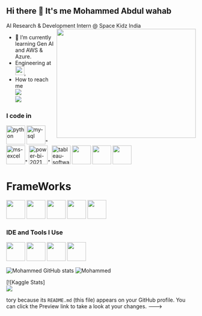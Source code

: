 ## Hi there 👋 It's me Mohammed Abdul wahab

AI Research & Development Intern @ Space Kidz India
<img align="right" width="370" height="290" src="https://i.pinimg.com/originals/47/f0/34/47f0342cec72b800463bf003eac1257e.gif">                                               
- 🌱 I’m currently learning Gen AI and AWS & Azure.
- Engineering at [<img src="https://www.highbrowtechnology.com/_next/image?url=https%3A%2F%2Fhighbrow-resources.s3.amazonaws.com%2FHighbrow%2BWebsite%2BContent%2FHighbrow_Light.png&w=256&q=75" height="24">](https://www.highbrowtechnology.com/),
- How to reach me 
<br /> [<img src="https://img.shields.io/badge/Gmail-D14836?style=for-the-badge&logo=gmail&logoColor=white" />](https://mail.google.com/mail/u/0/#inbox) <br /> [<img src="https://img.shields.io/badge/LinkedIn-0077B5?style=for-the-badge&logo=linkedin&logoColor=white" />](www.linkedin.com/in/) 

### I code in
<img height="50" width="50" src="https://img.icons8.com/fluency/48/python.png" alt="python"/> <img height="50" width="50" src="https://img.icons8.com/fluency/48/my-sql.png" alt="my-sql"/>" <img height="50" width="50" src="https://img.icons8.com/ios-filled/50/ms-excel.png" alt="ms-excel"/>" <img height="50" width="50" src="https://img.icons8.com/fluency/48/power-bi-2021.png" alt="power-bi-2021"/>" <img height="50" width="50" src="https://img.icons8.com/color/48/tableau-software.png" alt="tableau-software"/>  <img height="50" width="50" src="https://img.icons8.com/ios-filled/50/machine-learning.png" /> <img height="50" width="50" src="https://img.icons8.com/ios-filled/50/learning.png"/> <img height="50" width="50" src="https://img.icons8.com/fluency/48/chatbot--v1.png" />

# FrameWorks

<img height="50" width="50" src="https://img.icons8.com/color/48/pandas.png"/> <img height="50" width="50" src="https://img.icons8.com/color/48/numpy.png"/> <img height="50" width="50" src="https://img.icons8.com/color/48/combo-chart--v1.png"/> <img height="50" width="50" src="https://img.icons8.com/color/48/tensorflow.png"/> <img height="50" width="50" src="https://img.icons8.com/material-outlined/24/keras.png"/> 
### IDE and Tools I Use
<img height="50" width="50" src="https://img.icons8.com/color/48/000000/visual-studio-code-2019.png"/> <img height="50" width="50" src="https://img.icons8.com/color/50/000000/git.png"/> <img height="50" width="50" src="https://img.icons8.com/dusk/64/000000/anaconda.png"/> <img height="50" src="https://img.icons8.com/material-rounded/24/google-logo.png"/>


![Mohammed GitHub stats](https://github-readme-stats.vercel.app/api?username={username}&theme=blue-green)
![Mohammed ](https://github-readme-stats.vercel.app/api/top-langs/?username={username}&theme=blue-green)

[![Kaggle Stats] <br /> [<img src="https://img.shields.io/badge/Kaggle-20BEFF?style=for-the-badge&logo=Kaggle&logoColor=white" />](https://www.kaggle.com/mohammed1hskjdn) 


tory because its `README.md` (this file) appears on your GitHub profile.
You can click the Preview link to take a look at your changes.
--->
